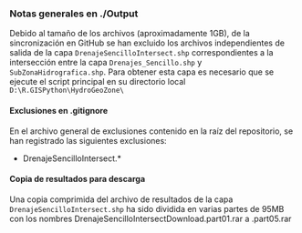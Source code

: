 ### Notas generales en ./Output

Debido al tamaño de los archivos (aproximadamente 1GB), de la sincronización en GitHub se han excluido los archivos independientes de salida de la capa `DrenajeSencilloIntersect.shp` correspondientes a la intersección entre la capa `Drenajes_Sencillo.shp` y `SubZonaHidrografica.shp`. Para obtener esta capa es necesario que se ejecute el script principal en su directorio local `D:\R.GISPython\HydroGeoZone\`


#### Exclusiones en .gitignore

En el archivo general de exclusiones contenido en la raíz del repositorio, se han registrado las siguientes exclusiones: 

* DrenajeSencilloIntersect.*


#### Copia de resultados para descarga

Una copia comprimida del archivo de resultados de la capa `DrenajeSencilloIntersect.shp` ha sido dividida en varias partes de 95MB con los nombres DrenajeSencilloIntersectDownload.part01.rar a .part05.rar
